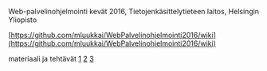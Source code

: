 Web-palvelinohjelmointi kevät 2016, Tietojenkäsittelytieteen laitos, Helsingin Yliopisto

[https://github.com/mluukkai/WebPalvelinohjelmointi2016/wiki](https://github.com/mluukkai/WebPalvelinohjelmointi2016/wiki)

materiaali ja tehtävät [1](https://github.com/mluukkai/WebPalvelinohjelmointi2016/blob/master/web/viikko1.md) [2](https://github.com/mluukkai/WebPalvelinohjelmointi2016/blob/master/web/viikko2.md)  [3](https://github.com/mluukkai/WebPalvelinohjelmointi2016/blob/master/web/viikko3.md)

